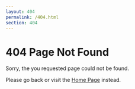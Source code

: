 ```yaml
---
layout: 404
permalink: /404.html
section: 404
---
```


# 404 Page Not Found

Sorry, the you requested page could not be found.

Please go back or visit the [Home Page](/) instead.
